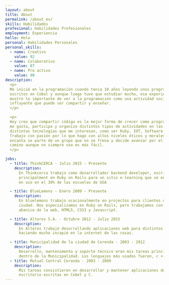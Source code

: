 ```yaml
---
layout: about
title: About
permalink: /about_es/
skills: Habilidades
profesional: Habilidades Profesionales
employment: Experiencia
hello: Hola
personal: Habilidades Personales
personal_skills:
  - name: Creativo
    value: 92
  - name: Colaborativo
    value: 87
  - name: Pro activo
    value: 90
description:
  <p>
  Me inicié en la programación cuando tenia 10 años leyendo unos programas
  escritos en Cobol y aunque luego tuve que estudiar mucho, esa experiencia me
  mostró lo importante de ver a la programación como una actividad social y lo
  influyente que puede ser compartir y enseñar.
  </p>

  <p>
  Hoy creo que compartir código es la mejor forma de crecer como programador,
  me gusta, participo y organizo distintos tipos de actividades en las
  distintas tecnologías que me interesan, como ser Ruby, IOT, Software Libre.
  Trabajo con pasión por lo que hago con altos niveles éticos y morales. Me
  encanta se parte de un grupo que no se frena y decide avanzar por el mejor
  camino aunque no siempre sea es más fácil.
  </p>

jobs:
  - title: ThinkCERCA - Julio 2015 - Presente
    description:
      En Thinkcerca trabajo como desarrollador backend developer, escribiend
      principalment en Ruby on Rails para un sitio e-learning que se encuetra
      en uso en el 30% de las escuelas de USA

  - title: BlueLemons - Enero 2009 - Presente
    description:
      En bluelemons trabajo ocacionalmente en projectos para clientes de mi
      ciudad. Nos especializamos en Ruby on Rails, pero trabajamos con todo el
      abanico de la web, HTML5, CSS3 y Javascript.

  - title: Altoros S.A. - Octubre 2012 - Julio 2015
    description:
      En Altoros trabajé desorrollando aplicaciones web para distintos clientes
      haciendo mucho incapié en la internet de las cosas.

  - title: Municipalidad de la ciudad de Coronda - 2003 - 2012
    description:
      Desarrollo, mantenimento y soporte técnico eran mis tareas principales
      dentro de la Municipalidad. Los lenguajes más usados fueron, c ++ y Ruby
  - title: Mutual Central Coronda - 2003 - 2009
    description:
      Mis tareas consistieron en desarrollar y mantener aplicaciones de
      escritorio escritas en Cobel y C.
---
```

